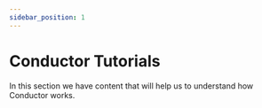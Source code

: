 ```yaml
---
sidebar_position: 1
---
```


# Conductor Tutorials

In this section we have content that will help us to understand how Conductor works.
